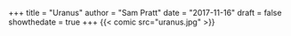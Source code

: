 +++
title = "Uranus"
author = "Sam Pratt"
date = "2017-11-16"
draft = false
showthedate = true
+++
{{< comic src="uranus.jpg" >}}